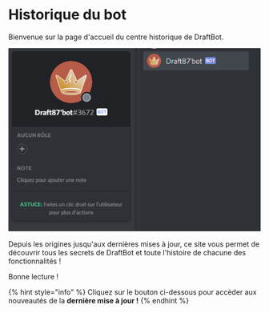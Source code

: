 # Historique du bot

Bienvenue sur la page d'accueil du centre historique de DraftBot.

![Le bot &#xE0; ses d&#xE9;buts &#x1F60D; ](.gitbook/assets/image%20%28103%29.png)

Depuis les origines jusqu'aux dernières mises à jour, ce site vous permet de découvrir tous les secrets de DraftBot et toute l'histoire de chacune des fonctionnalités !   
  
Bonne lecture !

{% hint style="info" %}
Cliquez sur le bouton ci-dessous pour accèder aux nouveautés de la **dernière mise à jour !**
{% endhint %}

